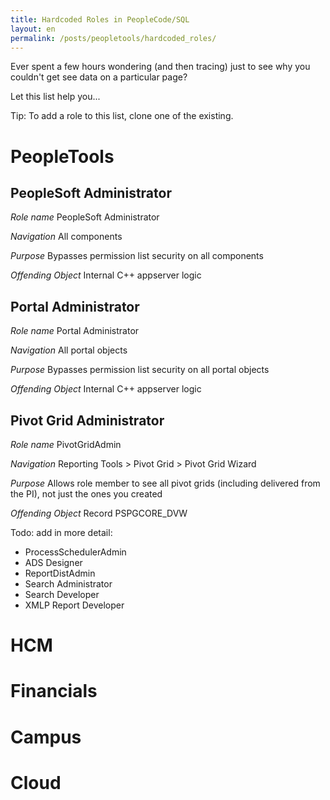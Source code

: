 ```yaml
---
title: Hardcoded Roles in PeopleCode/SQL
layout: en
permalink: /posts/peopletools/hardcoded_roles/
---
```


Ever spent a few hours wondering (and then tracing) just to see why you couldn't get see data on a particular page?  

Let this list help you...

Tip: To add a role to this list, clone one of the existing.

# PeopleTools

## PeopleSoft Administrator

*Role name* PeopleSoft Administrator

*Navigation* All components

*Purpose* Bypasses permission list security on all components

*Offending Object* Internal C++ appserver logic

## Portal Administrator

*Role name* Portal Administrator

*Navigation* All portal objects

*Purpose* Bypasses permission list security on all portal objects

*Offending Object* Internal C++ appserver logic

## Pivot Grid Administrator

*Role name* PivotGridAdmin

*Navigation* Reporting Tools > Pivot Grid > Pivot Grid Wizard

*Purpose* Allows role member to see all pivot grids (including delivered from the PI), not just the ones you created

*Offending Object* Record PSPGCORE_DVW

Todo: add in more detail:

- ProcessSchedulerAdmin
- ADS Designer
- ReportDistAdmin
- Search Administrator
- Search Developer
- XMLP Report Developer

# HCM

# Financials

# Campus

# Cloud
